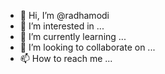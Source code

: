 - 👋 Hi, I’m @radhamodi
- 👀 I’m interested in ...
- 🌱 I’m currently learning ...
- 💞️ I’m looking to collaborate on ...
- 📫 How to reach me ...

<!---
radhamodi/radhamodi is a ✨ special ✨ repository because its `README.md` (this file) appears on your GitHub profile.
You can click the Preview link to take a look at your changes.
--->
